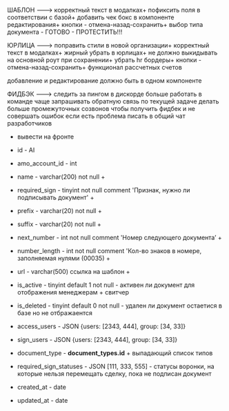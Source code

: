 ШАБЛОН --->
корректный текст в модалках+
пофиксить поля в соответствии с базой+
добавить чек бокс в компоненте редактирования+
кнопки - отмена-назад-сохранить+
выбор типа документа - ГОТОВО - ПРОТЕСТИТЬ!!!

ЮРЛИЦА --->
поправить стили в новой организации+
корректный текст в модалках+
жирный убрать в юрлицах+
не должно выкидывать на основной роут при сохранении+
убрать hr бордеры+
кнопки - отмена-назад-сохранить+
функционал рассчетных счетов

добавление и редактирование должно быть в одном компоненте

ФИДБЭК --->
следить за пингом в дискорде
больше работать в команде
чаще запрашивать обратную связь по текущей задаче
делать больше промежуточных созвонов чтобы получить фидбек и не совершать ошибок
если есть проблема писать в общий чат разработчиков


+ вывести на фронте
- id - AI
- amo_account_id - int
- name - varchar(200) not null +
- required_sign - tinyint not null comment 'Признак, нужно ли подписывать документ' +
- prefix - varchar(20) not null +
- suffix - varchar(20) not null +
- next_number - int not null comment 'Номер следующего документа’ +
- number_length - int not null comment 'Кол-во знаков в номере, заполняемая нулями (00035) +
- url - varchar(500) ссылка на шаблон +
- is_active - tinyint default 1 not null -  активен ли документ для отображения менеджерам + свитчер

- is_deleted - tinyint default 0 not null - удален ли документ остаетися в базе но не отбражаентся
- access_users - JSON {users: [2343, 444], group: [34, 33]}
- sign_users - JSON {users: [2343, 444], group: [34, 33]}
- document_type - **document_types.id** + выпадающий список типов

- required_sign_statuses - JSON [111, 333, 555] - статусы воронки, на которые нельзя перемещать сделку, пока не подписан документ 
- created_at - date 
- updated_at - date 